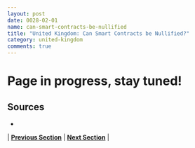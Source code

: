 ```yaml
---
layout: post
date: 0028-02-01
name: can-smart-contracts-be-nullified
title: "United Kingdom: Can Smart Contracts be Nullified?"
category: united-kingdom
comments: true
---
```


# Page in progress, stay tuned!

Sources
-- 
- 


| **[Previous Section](https://neo-project.github.io/global-blockchain-compliance-hub//united-kingdom/united-kingdom-dispute-resolution.html)** | **[Next Section]( https://neo-project.github.io/global-blockchain-compliance-hub//united-kingdom/united-kingdom-suggested-readings.html)** |

